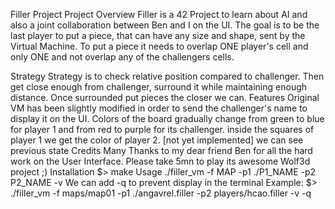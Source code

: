 Filler Project
Project Overview
Filler is a 42 Project to learn about AI and also a joint collaboration between Ben and I on the UI. The goal is to be the last player to put a piece, that can have any size and shape, sent by the Virtual Machine. To put a piece it needs to overlap ONE player's cell and only ONE and not overlap any of the challengers cells.



Strategy
Strategy is to check relative position compared to challenger.
Then get close enough from challenger, surround it while maintaining enough distance.
Once surrounded put pieces the closer we can.
Features
Original VM has been slightly modified in order to send the challenger's name to display it on the UI.
Colors of the board gradually change from green to blue for player 1 and from red to purple for its challenger.
inside the squares of player 1 we get the color of player 2.
[not yet implemented] we can see previous state
Credits
Many Thanks to my dear friend Ben for all the hard work on the User Interface. Please take 5mn to play its awesome Wolf3d project ;)
Installation
$> make
Usage
./filler_vm -f MAP -p1 ./P1_NAME -p2 P2_NAME -v
We can add -q to prevent display in the terminal
Example:
$> ./filler_vm -f maps/map01 -p1 ./angavrel.filler -p2 players/hcao.filler -v -q
